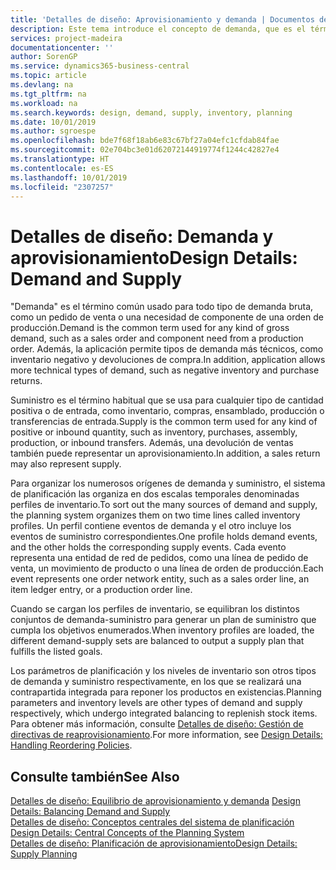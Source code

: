 ```yaml
---
title: 'Detalles de diseño: Aprovisionamiento y demanda | Documentos de Microsoft'
description: Este tema introduce el concepto de demanda, que es el término común usado para todo tipo de demanda bruta, como un pedido de venta o una necesidad de componente de una orden de producción.
services: project-madeira
documentationcenter: ''
author: SorenGP
ms.service: dynamics365-business-central
ms.topic: article
ms.devlang: na
ms.tgt_pltfrm: na
ms.workload: na
ms.search.keywords: design, demand, supply, inventory, planning
ms.date: 10/01/2019
ms.author: sgroespe
ms.openlocfilehash: bde7f68f18ab6e83c67bf27a04efc1cfdab84fae
ms.sourcegitcommit: 02e704bc3e01d62072144919774f1244c42827e4
ms.translationtype: HT
ms.contentlocale: es-ES
ms.lasthandoff: 10/01/2019
ms.locfileid: "2307257"
---
```

# <a name="design-details-demand-and-supply"></a><span data-ttu-id="95917-103">Detalles de diseño: Demanda y aprovisionamiento</span><span class="sxs-lookup"><span data-stu-id="95917-103">Design Details: Demand and Supply</span></span>
<span data-ttu-id="95917-104">"Demanda" es el término común usado para todo tipo de demanda bruta, como un pedido de venta o una necesidad de componente de una orden de producción.</span><span class="sxs-lookup"><span data-stu-id="95917-104">Demand is the common term used for any kind of gross demand, such as a sales order and component need from a production order.</span></span> <span data-ttu-id="95917-105">Además, la aplicación permite tipos de demanda más técnicos, como inventario negativo y devoluciones de compra.</span><span class="sxs-lookup"><span data-stu-id="95917-105">In addition, application allows more technical types of demand, such as negative inventory and purchase returns.</span></span>  
  
<span data-ttu-id="95917-106">Suministro es el término habitual que se usa para cualquier tipo de cantidad positiva o de entrada, como inventario, compras, ensamblado, producción o transferencias de entrada.</span><span class="sxs-lookup"><span data-stu-id="95917-106">Supply is the common term used for any kind of positive or inbound quantity, such as inventory, purchases, assembly, production, or inbound transfers.</span></span> <span data-ttu-id="95917-107">Además, una devolución de ventas también puede representar un aprovisionamiento.</span><span class="sxs-lookup"><span data-stu-id="95917-107">In addition, a sales return may also represent supply.</span></span>  
  
<span data-ttu-id="95917-108">Para organizar los numerosos orígenes de demanda y suministro, el sistema de planificación las organiza en dos escalas temporales denominadas perfiles de inventario.</span><span class="sxs-lookup"><span data-stu-id="95917-108">To sort out the many sources of demand and supply, the planning system organizes them on two time lines called inventory profiles.</span></span> <span data-ttu-id="95917-109">Un perfil contiene eventos de demanda y el otro incluye los eventos de suministro correspondientes.</span><span class="sxs-lookup"><span data-stu-id="95917-109">One profile holds demand events, and the other holds the corresponding supply events.</span></span> <span data-ttu-id="95917-110">Cada evento representa una entidad de red de pedidos, como una línea de pedido de venta, un movimiento de producto o una línea de orden de producción.</span><span class="sxs-lookup"><span data-stu-id="95917-110">Each event represents one order network entity, such as a sales order line, an item ledger entry, or a production order line.</span></span>  
  
<span data-ttu-id="95917-111">Cuando se cargan los perfiles de inventario, se equilibran los distintos conjuntos de demanda-suministro para generar un plan de suministro que cumpla los objetivos enumerados.</span><span class="sxs-lookup"><span data-stu-id="95917-111">When inventory profiles are loaded, the different demand-supply sets are balanced to output a supply plan that fulfills the listed goals.</span></span>  
  
<span data-ttu-id="95917-112">Los parámetros de planificación y los niveles de inventario son otros tipos de demanda y suministro respectivamente, en los que se realizará una contrapartida integrada para reponer los productos en existencias.</span><span class="sxs-lookup"><span data-stu-id="95917-112">Planning parameters and inventory levels are other types of demand and supply respectively, which undergo integrated balancing to replenish stock items.</span></span> <span data-ttu-id="95917-113">Para obtener más información, consulte [Detalles de diseño: Gestión de directivas de reaprovisionamiento](design-details-handling-reordering-policies.md).</span><span class="sxs-lookup"><span data-stu-id="95917-113">For more information, see [Design Details: Handling Reordering Policies](design-details-handling-reordering-policies.md).</span></span>  
  
## <a name="see-also"></a><span data-ttu-id="95917-114">Consulte también</span><span class="sxs-lookup"><span data-stu-id="95917-114">See Also</span></span>  
<span data-ttu-id="95917-115">[Detalles de diseño: Equilibrio de aprovisionamiento y demanda](design-details-balancing-demand-and-supply.md) </span><span class="sxs-lookup"><span data-stu-id="95917-115">[Design Details: Balancing Demand and Supply](design-details-balancing-demand-and-supply.md) </span></span>  
<span data-ttu-id="95917-116">[Detalles de diseño: Conceptos centrales del sistema de planificación](design-details-central-concepts-of-the-planning-system.md) </span><span class="sxs-lookup"><span data-stu-id="95917-116">[Design Details: Central Concepts of the Planning System](design-details-central-concepts-of-the-planning-system.md) </span></span>  
[<span data-ttu-id="95917-117">Detalles de diseño: Planificación de aprovisionamiento</span><span class="sxs-lookup"><span data-stu-id="95917-117">Design Details: Supply Planning</span></span>](design-details-supply-planning.md)